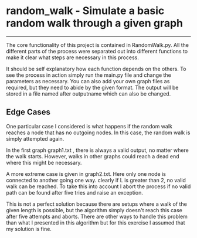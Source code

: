 # random_walk - Simulate a basic random walk through a given graph
************************************************

The core functionality of this project is contained in RandomWalk.py. All the different parts of the process were separated out into different functions to make it clear what steps are necessary in this process.

It should be self explanatory how each function depends on the others. To see the process in action simply run the main.py file and change the parameters as necessary. You can also add your own graph files as required, but they need to abide by the given format. The output will be stored in a file named after outputname which can also be changed.


## Edge Cases

One particular case I considered is what happens if the random walk reaches a node that has no outgoing nodes. In this case, the random walk is simply attempted again.

In the first graph graph1.txt , there is always a valid output, no matter where the walk starts. However, walks in other graphs could reach a dead end where this might be necessary.

A more extreme case is given in graph2.txt. Here only one node is connected to another going one way. clearly if L is greater than 2, no valid walk can be reached. To take this into account I abort the process if no valid path can be found after five tries and raise an exception.

This is not a perfect solution because there are setups where a walk of the given length is possible, but the algorithm simply doesn't reach this case after five attempts and aborts. There are other ways to handle this problem than what I presented in this algorithm but for this exercise I assumed that my solution is fine.
